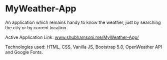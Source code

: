 # MyWeather-App
An application which remains handy to know the weather, just by searching the city or by current location.

Active Application Link: www.shubhamsoni.me/MyWeather-App/

Technologies used: HTML, CSS, Vanilla JS, Bootstrap 5.0, OpenWeather API and Google Fonts.
